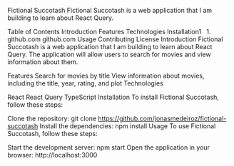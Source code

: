 Fictional Succotash
Fictional Succotash is a web application that I am building to learn about React Query.

Table of Contents
Introduction
Features
Technologies
Installation1   
1.
github.com
github.com
Usage
Contributing
License
Introduction
Fictional Succotash is a web application that I am building to learn about React Query. The application will allow users to search for movies and view information about them.

Features
Search for movies by title
View information about movies, including the title, year, rating, and plot
Technologies

React
React Query
TypeScript
Installation
To install Fictional Succotash, follow these steps:

Clone the repository: git clone https://github.com/jonasmedeiroz/fictional-succotash
Install the dependencies: npm install
Usage
To use Fictional Succotash, follow these steps:

Start the development server: npm start
Open the application in your browser: http://localhost:3000
